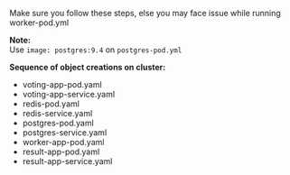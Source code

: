 
Make sure you follow these steps, else you may face issue while running worker-pod.yml

**Note:**   
Use `image: postgres:9.4` on `postgres-pod.yml`

**Sequence of object creations on cluster:**
- voting-app-pod.yaml
- voting-app-service.yaml
- redis-pod.yaml
- redis-service.yaml
- postgres-pod.yaml
- postgres-service.yaml
- worker-app-pod.yaml
- result-app-pod.yaml
- result-app-service.yaml



